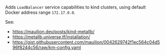 Adds `LoadBalancer` service capabilities to kind clusters, using default Docker address range `172.17.0.0`.

See:

- https://mauilion.dev/posts/kind-metallb/
- https://metallb.universe.tf/installation/
- https://gist.githubusercontent.com/mauilion/0042629742f1ec564c04d596f8244c56/raw/km-config.yaml
